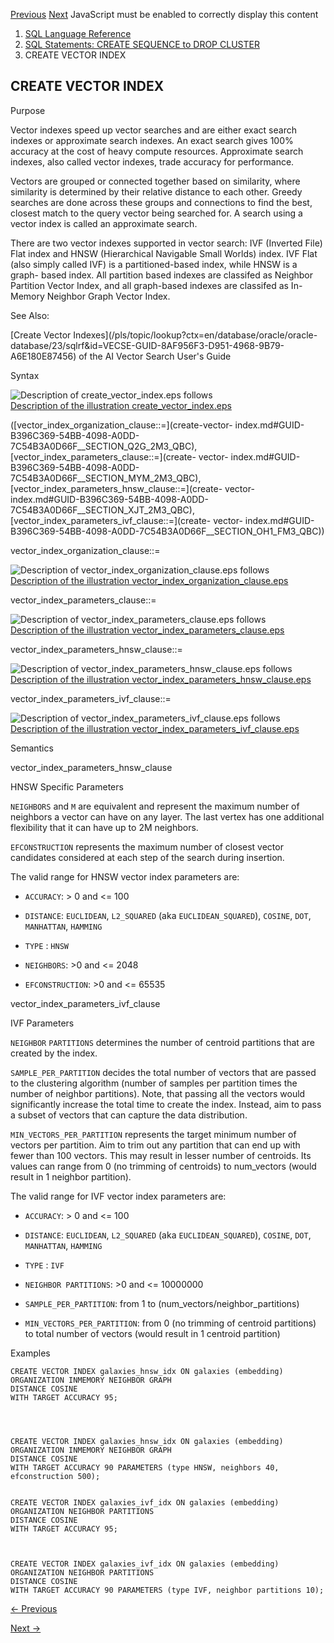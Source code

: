 [Previous](CREATE-USER.md) [Next](CREATE-VIEW.md) JavaScript must be
enabled to correctly display this content

  1. [SQL Language Reference ](index.md)
  2. [SQL Statements: CREATE SEQUENCE to DROP CLUSTER](SQL-Statements-CREATE-SEQUENCE-to-DROP-CLUSTER.md)
  3. CREATE VECTOR INDEX

## CREATE VECTOR INDEX

Purpose

Vector indexes speed up vector searches and are either exact search indexes or
approximate search indexes. An exact search gives 100% accuracy at the cost of
heavy compute resources. Approximate search indexes, also called vector
indexes, trade accuracy for performance.

Vectors are grouped or connected together based on similarity, where
similarity is determined by their relative distance to each other. Greedy
searches are done across these groups and connections to find the best,
closest match to the query vector being searched for. A search using a vector
index is called an approximate search.

There are two vector indexes supported in vector search: IVF (Inverted File)
Flat index and HNSW (Hierarchical Navigable Small Worlds) index. IVF Flat
(also simply called IVF) is a partitioned-based index, while HNSW is a graph-
based index. All partition based indexes are classifed as Neighbor Partition
Vector Index, and all graph-based indexes are classifed as In-Memory Neighbor
Graph Vector Index.

See Also:

[Create Vector Indexes](/pls/topic/lookup?ctx=en/database/oracle/oracle-
database/23/sqlrf&id=VECSE-GUID-8AF956F3-D951-4968-9B79-A6E180E87456) of the
AI Vector Search User's Guide

Syntax

  

![Description of create_vector_index.eps
follows](https://docs.oracle.com/en/database/oracle/oracle-database/23/sqlrf/img/create_vector_index.gif)  
[Description of the illustration
create_vector_index.eps](img_text/create_vector_index.md)

  

([vector_index_organization_clause::=](create-vector-
index.md#GUID-B396C369-54BB-4098-A0DD-7C54B3A0D66F__SECTION_Q2G_2M3_QBC),[vector_index_parameters_clause::=](create-
vector-
index.md#GUID-B396C369-54BB-4098-A0DD-7C54B3A0D66F__SECTION_MYM_2M3_QBC),[vector_index_parameters_hnsw_clause::=](create-
vector-
index.md#GUID-B396C369-54BB-4098-A0DD-7C54B3A0D66F__SECTION_XJT_2M3_QBC),[vector_index_parameters_ivf_clause::=](create-
vector-
index.md#GUID-B396C369-54BB-4098-A0DD-7C54B3A0D66F__SECTION_OH1_FM3_QBC))

vector_index_organization_clause::=

  

![Description of vector_index_organization_clause.eps
follows](https://docs.oracle.com/en/database/oracle/oracle-database/23/sqlrf/img/vector_index_organization_clause.gif)  
[Description of the illustration
vector_index_organization_clause.eps](img_text/vector_index_organization_clause.md)

  

vector_index_parameters_clause::=

  

![Description of vector_index_parameters_clause.eps
follows](https://docs.oracle.com/en/database/oracle/oracle-database/23/sqlrf/img/vector_index_parameters_clause.gif)  
[Description of the illustration
vector_index_parameters_clause.eps](img_text/vector_index_parameters_clause.md)

  

vector_index_parameters_hnsw_clause::=

  

![Description of vector_index_parameters_hnsw_clause.eps
follows](https://docs.oracle.com/en/database/oracle/oracle-database/23/sqlrf/img/vector_index_parameters_hnsw_clause.gif)  
[Description of the illustration
vector_index_parameters_hnsw_clause.eps](img_text/vector_index_parameters_hnsw_clause.md)

  

vector_index_parameters_ivf_clause::=

  

![Description of vector_index_parameters_ivf_clause.eps
follows](https://docs.oracle.com/en/database/oracle/oracle-database/23/sqlrf/img/vector_index_parameters_ivf_clause.gif)  
[Description of the illustration
vector_index_parameters_ivf_clause.eps](img_text/vector_index_parameters_ivf_clause.md)

  

Semantics

vector_index_parameters_hnsw_clause

HNSW Specific Parameters

`NEIGHBORS` and `M` are equivalent and represent the maximum number of
neighbors a vector can have on any layer. The last vertex has one additional
flexibility that it can have up to 2M neighbors.

`EFCONSTRUCTION` represents the maximum number of closest vector candidates
considered at each step of the search during insertion.

The valid range for HNSW vector index parameters are:

  * `ACCURACY`: > 0 and <= 100 

  * `DISTANCE`: `EUCLIDEAN`, `L2_SQUARED` (aka `EUCLIDEAN_SQUARED`), `COSINE`, `DOT`, `MANHATTAN`, `HAMMING`

  * `TYPE` : `HNSW`

  * `NEIGHBORS`: >0 and <= 2048 

  * `EFCONSTRUCTION`: >0 and <= 65535 

vector_index_parameters_ivf_clause

IVF Parameters

`NEIGHBOR` `PARTITIONS` determines the number of centroid partitions that are
created by the index.

`SAMPLE_PER_PARTITION` decides the total number of vectors that are passed to
the clustering algorithm (number of samples per partition times the number of
neighbor partitions). Note, that passing all the vectors would significantly
increase the total time to create the index. Instead, aim to pass a subset of
vectors that can capture the data distribution.

`MIN_VECTORS_PER_PARTITION` represents the target minimum number of vectors
per partition. Aim to trim out any partition that can end up with fewer than
100 vectors. This may result in lesser number of centroids. Its values can
range from 0 (no trimming of centroids) to num_vectors (would result in 1
neighbor partition).

The valid range for IVF vector index parameters are:

  * `ACCURACY`: > 0 and <= 100 

  * `DISTANCE`: `EUCLIDEAN`, `L2_SQUARED` (aka `EUCLIDEAN_SQUARED`), `COSINE`, `DOT`, `MANHATTAN`, `HAMMING`

  * `TYPE` : `IVF`

  * `NEIGHBOR PARTITIONS`: >0 and <= 10000000 

  * `SAMPLE_PER_PARTITION`: from 1 to (num_vectors/neighbor_partitions) 

  * `MIN_VECTORS_PER_PARTITION`: from 0 (no trimming of centroid partitions) to total number of vectors (would result in 1 centroid partition) 

Examples

    
    
    CREATE VECTOR INDEX galaxies_hnsw_idx ON galaxies (embedding) ORGANIZATION INMEMORY NEIGHBOR GRAPH
    DISTANCE COSINE
    WITH TARGET ACCURACY 95;
    
    
    
    
    CREATE VECTOR INDEX galaxies_hnsw_idx ON galaxies (embedding) ORGANIZATION INMEMORY NEIGHBOR GRAPH
    DISTANCE COSINE
    WITH TARGET ACCURACY 90 PARAMETERS (type HNSW, neighbors 40, efconstruction 500);
    
    
    CREATE VECTOR INDEX galaxies_ivf_idx ON galaxies (embedding) ORGANIZATION NEIGHBOR PARTITIONS
    DISTANCE COSINE
    WITH TARGET ACCURACY 95;
    
    
    
    CREATE VECTOR INDEX galaxies_ivf_idx ON galaxies (embedding) ORGANIZATION NEIGHBOR PARTITIONS
    DISTANCE COSINE
    WITH TARGET ACCURACY 90 PARAMETERS (type IVF, neighbor partitions 10);
    


[← Previous](CREATE-USER.md)

[Next →](CREATE-VIEW.md)
